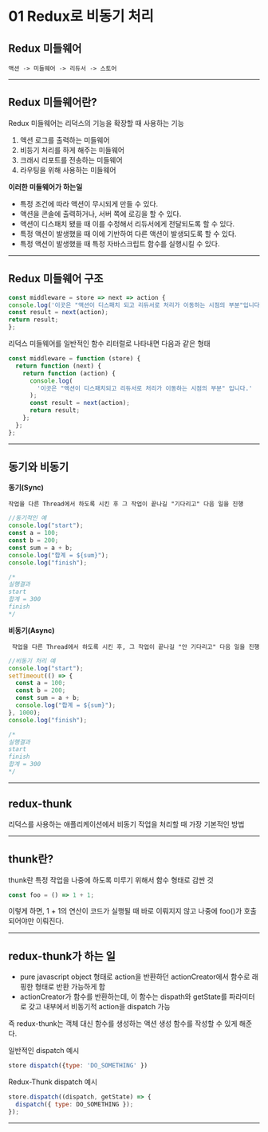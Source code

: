 # 01 Redux로 비동기 처리

## Redux 미들웨어

    액션 -> 미들웨어 -> 리듀서 -> 스토어

---

## Redux 미들웨어란?

Redux 미들웨어는 리덕스의 기능을 확장할 때 사용하는 기능

1. 액션 로그를 출력하는 미들웨어
2. 비등기 처리를 하게 해주는 미들웨어
3. 크래시 리포트를 전송하는 미들웨어
4. 라우팅을 위해 사용하는 미들웨어

**이러한 미들웨어가 하는일**

- 특정 조건에 따라 액션이 무시되게 만들 수 있다.
- 액션을 콘솔에 출력하거나, 서버 쪽에 로깅을 할 수 있다.
- 액션이 디스패치 됐을 때 이를 수정해서 리듀서에게 전달되도록 할 수 있다.
- 특정 액션이 발생했을 때 이에 기반하여 다른 액션이 발생되도록 할 수 있다.
- 특정 액션이 발생했을 때 특정 자바스크립트 함수를 실행시킬 수 있다.

---

## Redux 미들웨어 구조

```javascript
const middleware = store => next => action {
console.log('이곳은 "액션이 디스패치 되고 리듀서로 처리가 이동하는 시점의 부분"입니다.');
const result = next(action);
return result;
};
```

리덕스 미들웨어를 일반적인 함수 리터럴로 나타내면 다음과 같은 형태

```javascript
const middleware = function (store) {
  return function (next) {
    return function (action) {
      console.log(
        '이곳은 "액션이 디스패치되고 리듀서로 처리가 이동하는 시점의 부분" 입니다.'
      );
      const result = next(action);
      return result;
    };
  };
};
```

---

## 동기와 비동기

**동기(Sync)**

```
작업을 다른 Thread에서 하도록 시킨 후 그 작업이 끝나길 "기다리고" 다음 일을 진행
```

```javascript
//동기적인 예
console.log("start");
const a = 100;
const b = 200;
const sum = a + b;
console.log("합계 = ${sum}");
console.log("finish");

/*
실행결과
start
합계 = 300
finish
*/
```

**비동기(Async)**

```
 작업을 다른 Thread에서 하도록 시킨 후, 그 작업이 끝나길 "안 기다리고" 다음 일을 진행
```

```javascript
//비동기 처리 예
console.log("start");
setTimeout(() => {
  const a = 100;
  const b = 200;
  const sum = a + b;
  console.log("합계 = ${sum}");
}, 1000);
console.log("finish");

/*
실행결과
start
finish
합계 = 300
*/
```

---

## redux-thunk

리덕스를 사용하는 애플리케이션에서 비동기 작업을 처리할 때 가장 기본적인 방법

---

## thunk란?

thunk란 특정 작업을 나중에 하도록 미루기 위해서 함수 형태로 감싼 것

```javascript
const foo = () => 1 + 1;
```

이렇게 하면, 1 + 1의 연산이 코드가 실행될 때 바로 이뤄지지 않고 나중에 foo()가 호출되어야만 이뤄진다.

---

## redux-thunk가 하는 일

- pure javascript object 형태로 action을 반환하던 actionCreator에서 함수로 래핑한 형태로 반환 가능하게 함
- actionCreator가 함수를 반환하는데, 이 함수는 dispath와 getState를 파라미터로 갖고 내부에서 비동기적 action을 dispatch 가능

즉 redux-thunk는 객체 대신 함수를 생성하는 액션 생성 함수를 작성할 수 있게 해준다.

일반적인 dispatch 예시

```javascript
store dispatch({type: 'DO_SOMETHING' })
```

Redux-Thunk dispatch 예시

```javascript
store.dispatch((dispatch, getState) => {
  dispatch({ type: DO_SOMETHING });
});
```

---
